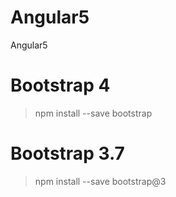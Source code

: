 # Angular5
Angular5


# Bootstrap 4
> npm install --save bootstrap

# Bootstrap 3.7
> npm install --save bootstrap@3
